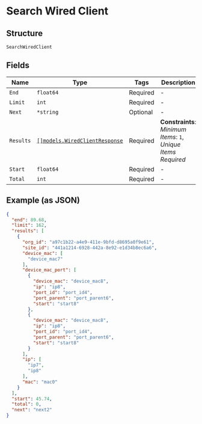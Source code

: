 
# Search Wired Client

## Structure

`SearchWiredClient`

## Fields

| Name | Type | Tags | Description |
|  --- | --- | --- | --- |
| `End` | `float64` | Required | - |
| `Limit` | `int` | Required | - |
| `Next` | `*string` | Optional | - |
| `Results` | [`[]models.WiredClientResponse`](../../doc/models/wired-client-response.md) | Required | **Constraints**: *Minimum Items*: `1`, *Unique Items Required* |
| `Start` | `float64` | Required | - |
| `Total` | `int` | Required | - |

## Example (as JSON)

```json
{
  "end": 89.68,
  "limit": 162,
  "results": [
    {
      "org_id": "a97c1b22-a4e9-411e-9bfd-d8695a0f9e61",
      "site_id": "441a1214-6928-442a-8e92-e1d34b8ec6a6",
      "device_mac": [
        "device_mac7"
      ],
      "device_mac_port": [
        {
          "device_mac": "device_mac8",
          "ip": "ip8",
          "port_id": "port_id4",
          "port_parent": "port_parent6",
          "start": "start8"
        },
        {
          "device_mac": "device_mac8",
          "ip": "ip8",
          "port_id": "port_id4",
          "port_parent": "port_parent6",
          "start": "start8"
        }
      ],
      "ip": [
        "ip7",
        "ip8"
      ],
      "mac": "mac0"
    }
  ],
  "start": 45.74,
  "total": 0,
  "next": "next2"
}
```

